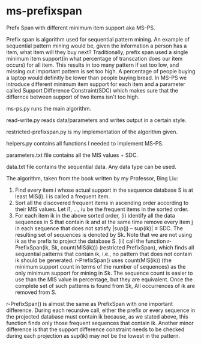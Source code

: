 # ms-prefixspan
Prefx Span with different minimum item support aka MS-PS.

Prefix span is algorithm used for sequential pattern mining. An example of sequential pattern mining would be, given the information a person has a item, what item will they buy next? Traditionally, prefix span used a single minimum item support(in what percentage of transcation does our item occurs) for all item. This results in too many pattern if set too low, and missing out important pattern is set too high. A percentage of people buying a laptop would definitly be lower than people buying bread. In MS-PS we introduce different minimum item support for each item and a parameter called Support Difference Constraint(SDC) which makes sure that the differnce between support of two items isn't too high. 

ms-ps.py runs the main algorithm.

read-write.py reads data/parameters and writes output in a certain style. 

restricted-prefixspan.py is my implementation of the algorithm given.

helpers.py contains all functions I needed to implement MS-PS.

parameters.txt file contains all the MIS values + SDC.

data.txt file contains the sequential data. Any data type can be used.


The algorithm, taken from the book written by my Professor, Bing Liu:

1. Find every item i whose actual support in the sequence database S is at
least MIS(i). i is called a frequent item.
2. Sort all the discovered frequent items in ascending order according to
their MIS values. Let i1, …, iu be the frequent items in the sorted order.
3. For each item ik in the above sorted order,
(i) identify all the data sequences in S that contain ik and at the same
time remove every item j in each sequence that does not satisfy
|sup(j) – sup(ik)| ≤ SDC. The resulting set of sequences is denoted by Sk.
Note that we are not using ik as the prefix to project the database S.
(ii) call the function r-PrefixSpan(ik, Sk, count(MIS(ik))) (restricted PrefixSpan),
which finds all sequential patterns that contain ik, i.e., no
pattern that does not contain ik should be generated. r-PrefixSpan()
uses count(MIS(ik)) (the minimum support count in terms of the
number of sequences) as the only minimum support for mining in Sk.
The sequence count is easier to use than the MIS value in percentage,
but they are equivalent. Once the complete set of such patterns
is found from Sk, All occurrences of ik are removed from S.

r-PrefixSpan() is almost the same as PrefixSpan with one important difference.
During each recursive call, either the prefix or every sequence in the
projected database must contain ik because, as we stated above, this function
finds only those frequent sequences that contain ik. Another minor difference
is that the support difference constraint needs to be checked during
each projection as sup(ik) may not be the lowest in the pattern.
